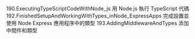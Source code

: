 190.ExecutingTypeScriptCodeWithNode_js                  用 Node.js 執行 TypeScript 代碼
192.FinishedSetupAndWorkingWithTypes_inNode_ExpressApps 完成設置並使用 Node Express 應用程序中的類型
193.AddingMiddlewareAndTypes                            添加中間件和類型